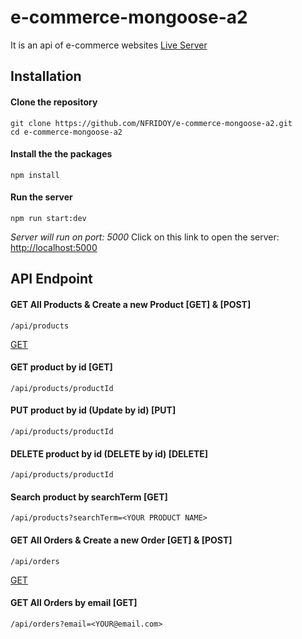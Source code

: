 # e-commerce-mongoose-a2 
It is an api of e-commerce websites
[Live Server](https://e-commerce-mongoose-a2.vercel.app)

## Installation
#### Clone the repository
~~~
git clone https://github.com/NFRIDOY/e-commerce-mongoose-a2.git
cd e-commerce-mongoose-a2
~~~
#### Install the the packages
~~~
npm install
~~~
#### Run the server
~~~
npm run start:dev
~~~
<i>Server will run on port: 5000</i>
Click on this link to open the server: [http://localhost:5000
](http://localhost:5000)

## API Endpoint
#### GET All Products & Create a new Product [GET] & [POST]
~~~
/api/products
~~~
[GET](https://e-commerce-mongoose-a2.vercel.app/api/products)
#### GET product by id [GET]
~~~
/api/products/productId
~~~
#### PUT product by id (Update by id) [PUT]
~~~
/api/products/productId
~~~
#### DELETE product by id (DELETE by id) [DELETE]
~~~
/api/products/productId
~~~
#### Search product by searchTerm [GET]
~~~
/api/products?searchTerm=<YOUR PRODUCT NAME>
~~~
#### GET All Orders & Create a new Order [GET] & [POST]
~~~
/api/orders
~~~
[GET](https://e-commerce-mongoose-a2.vercel.app/api/orders)
#### GET All Orders by email [GET]
~~~
/api/orders?email=<YOUR@email.com>
~~~

